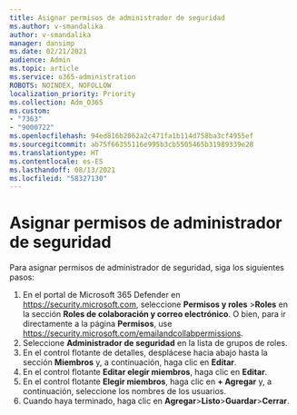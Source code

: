 ```yaml
---
title: Asignar permisos de administrador de seguridad
ms.author: v-smandalika
author: v-smandalika
manager: dansimp
ms.date: 02/21/2021
audience: Admin
ms.topic: article
ms.service: o365-administration
ROBOTS: NOINDEX, NOFOLLOW
localization_priority: Priority
ms.collection: Adm_O365
ms.custom:
- "7363"
- "9000722"
ms.openlocfilehash: 94ed816b2062a2c471fa1b114d758ba3cf4955ef
ms.sourcegitcommit: ab75f66355116e995b3cb5505465b31989339e28
ms.translationtype: HT
ms.contentlocale: es-ES
ms.lasthandoff: 08/13/2021
ms.locfileid: "58327130"
---
```

# <a name="assign-security-administrator-permissions"></a>Asignar permisos de administrador de seguridad

Para asignar permisos de administrador de seguridad, siga los siguientes pasos:

1. En el portal de Microsoft 365 Defender en <https://security.microsoft.com>, seleccione **Permisos y roles** \>**Roles** en la sección **Roles de colaboración y correo electrónico**. O bien, para ir directamente a la página **Permisos**, use <https://security.microsoft.com/emailandcollabpermissions>.
2. Seleccione **Administrador de seguridad** en la lista de grupos de roles.
3. En el control flotante de detalles, desplácese hacia abajo hasta la sección **Miembros** y, a continuación, haga clic en **Editar**.
4. En el control flotante **Editar elegir miembros**, haga clic en **Editar**.
5. En el control flotante **Elegir miembros**, haga clic en **+ Agregar** y, a continuación, seleccione los nombres de los usuarios.
6. Cuando haya terminado, haga clic en **Agregar**\>**Listo**\>**Guardar**\>**Cerrar**.
